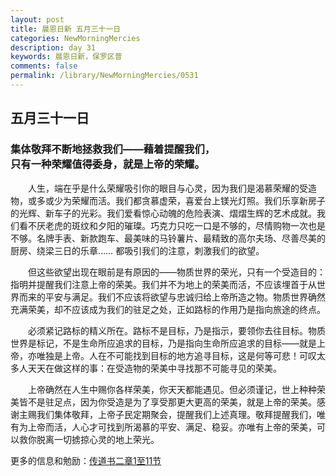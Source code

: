 ```yaml
---
layout: post
title: 晨恩日新 五月三十一日
categories: NewMorningMercies
description: day 31
keywords: 晨恩日新，保罗区普
comments: false
permalink: /library/NewMorningMercies/0531
---
```


## 五月三十一日

### 集体敬拜不断地拯救我们——藉着提醒我们， <br> 只有一种荣耀值得委身，就是上帝的荣耀。

&emsp;&emsp;人生，端在乎是什么荣耀吸引你的眼目与心灵，因为我们是渴慕荣耀的受造物，或多或少为荣耀而活。我们都贪慕虚荣，喜爱台上镁光灯照。我们乐享新房子的光辉、新车子的光彩。我们爱看惊心动魄的危险表演、熠熠生辉的艺术成就。我们看不厌老虎的斑纹和夕阳的璀璨。巧克力只吃一口是不够的，尽情购物一次也是不够。名牌手表、新款跑车、最美味的马铃薯片、最精致的高尔夫场、尽善尽美的厨房、绕梁三日的乐章……
都吸引我们的注意，刺激我们的欲望。&emsp;&emsp;

&emsp;&emsp;但这些欲望出现在眼前是有原因的——物质世界的荣光，只有一个受造目的：指明并提醒我们注意上帝的荣美。我们并不为地上的荣美而活，不应该埋首于从世界而来的平安与满足。我们不应该将欲望与忠诚归给上帝所造之物。物质世界确然充满荣美，却不应该成为我们的驻足之处，正如路标的作用乃是指向旅途的终点。

&emsp;&emsp;必须紧记路标的精义所在。路标不是目标，乃是指示，要领你去往目标。物质世界是标记，不是生命所应追求的目标，乃是指向生命所应追求的目标——就是上帝，亦唯独是上帝。人在不可能找到目标的地方追寻目标，这是何等可悲！可叹太多人天天在做这样的事：在受造物的荣美中寻找那不可能寻见的荣美。

&emsp;&emsp;上帝确然在人生中赐你各样荣美，你天天都能遇见。但必须谨记，世上种种荣美皆不是驻足点，因为你受造是为了享受那更大更高的荣美，就是上帝的荣美。感谢主赐我们集体敬拜，上帝子民定期聚会，提醒我们上述真理。敬拜提醒我们，唯有为上帝而活，人心才可找到所渴慕的平安、满足、稳妥。亦唯有上帝的荣美，可以救你脱离一切掳掠心灵的地上荣光。

更多的信息和勉励：[传道书二章1至11节]()
